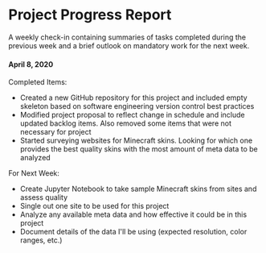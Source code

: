 # Project Progress Report
A weekly check-in containing summaries of tasks completed during the previous week and a brief outlook on mandatory work for the next week.

#### April 8, 2020
Completed Items:

* Created a new GitHub repository for this project and included empty skeleton based on software engineering version control best practices
* Modified project proposal to reflect change in schedule and include updated backlog items. Also removed some items that were not necessary for project
* Started surveying websites for Minecraft skins. Looking for which one provides the best quality skins with the most amount of meta data to be analyzed

For Next Week:

* Create Jupyter Notebook to take sample Minecraft skins from sites and assess quality
* Single out one site to be used for this project
* Analyze any available meta data and how effective it could be in this project
* Document details of the data I'll be using (expected resolution, color ranges, etc.)